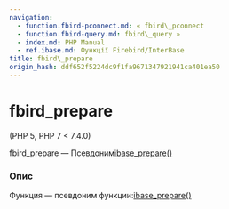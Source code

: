```yaml
---
navigation:
  - function.fbird-pconnect.md: « fbird\_pconnect
  - function.fbird-query.md: fbird\_query »
  - index.md: PHP Manual
  - ref.ibase.md: Функції Firebird/InterBase
title: fbird\_prepare
origin_hash: ddf652f5224dc9f1fa9671347921941ca401ea50
---
```

# fbird\_prepare

(PHP 5, PHP 7 < 7.4.0)

fbird\_prepare — Псевдоним[ibase\_prepare()](function.ibase-prepare.md)

### Опис

Функция — псевдоним функции:[ibase\_prepare()](function.ibase-prepare.md)
